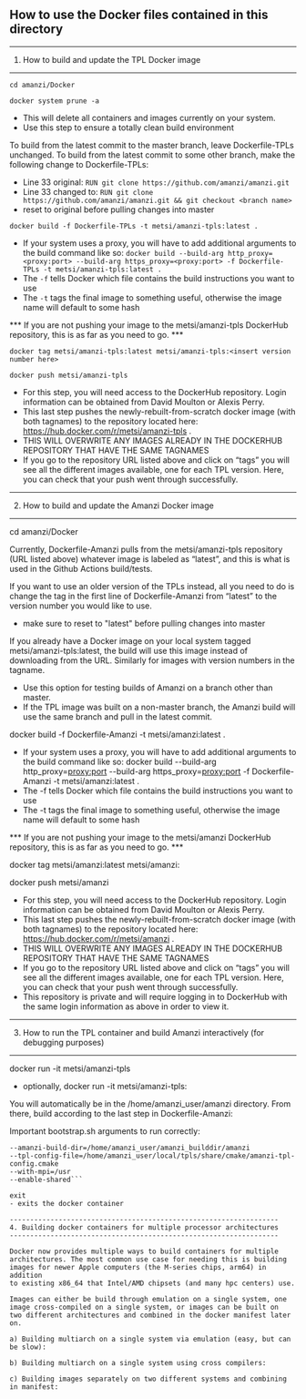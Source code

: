 
## How to use the Docker files contained in this directory

--------------------------------------------------------
1. How to build and update the TPL Docker image
--------------------------------------------------------

```cd amanzi/Docker```

```docker system prune -a```
   - This will delete all containers and images currently on your system.
   - Use this step to ensure a totally clean build environment

To build from the latest commit to the master branch, leave Dockerfile-TPLs unchanged.  To build from the latest commit to some other branch, make the following change to Dockerfile-TPLs:
   - Line 33 original: ```RUN git clone https://github.com/amanzi/amanzi.git```
   - Line 33 changed to: ```RUN git clone https://github.com/amanzi/amanzi.git && git checkout <branch name>```
   - reset to original before pulling changes into master

```docker build -f Dockerfile-TPLs -t metsi/amanzi-tpls:latest .```
   - If your system uses a proxy, you will have to add additional arguments to the build command like so:
      ```docker build --build-arg http_proxy=<proxy:port> --build-arg https_proxy=<proxy:port> -f Dockerfile-TPLs -t metsi/amanzi-tpls:latest .```
   - The ```-f``` tells Docker which file contains the build instructions you want to use
   - The ```-t``` tags the final image to something useful, otherwise the image name will default to some hash

*** If you are not pushing your image to the metsi/amanzi-tpls DockerHub repository, this is as far as you need to go. ***

```docker tag metsi/amanzi-tpls:latest metsi/amanzi-tpls:<insert version number here>```
 
```docker push metsi/amanzi-tpls```
   - For this step, you will need access to the DockerHub repository. Login information can be obtained from David Moulton or Alexis Perry.
   - This last step pushes the newly-rebuilt-from-scratch docker image (with both tagnames) to the repository located here: https://hub.docker.com/r/metsi/amanzi-tpls .
   - THIS WILL OVERWRITE ANY IMAGES ALREADY IN THE DOCKERHUB REPOSITORY THAT HAVE THE SAME TAGNAMES
   - If you go to the repository URL listed above and click on “tags” you will see all the different images available, one for each TPL version. Here, you can check that your push went through successfully.


--------------------------------------------------------
2. How to build and update the Amanzi Docker image
--------------------------------------------------------

cd amanzi/Docker

Currently, Dockerfile-Amanzi pulls from the metsi/amanzi-tpls repository (URL listed above) whatever image is labeled as “latest”, and this is what is used in the Github Actions build/tests.

If you want to use an older version of the TPLs instead, all you need to do is change the tag in the first line of Dockerfile-Amanzi from “latest” to the version number you would like to use.
   - make sure to reset to "latest" before pulling changes into master

If you already have a Docker image on your local system tagged metsi/amanzi-tpls:latest, the build will use this image instead of downloading from the URL. Similarly for images with version numbers in the tagname.
   - Use this option for testing builds of Amanzi on a branch other than master.
   - If the TPL image was built on a non-master branch, the Amanzi build will use the same branch and pull in the latest commit.

docker build -f Dockerfile-Amanzi -t metsi/amanzi:latest .
   - If your system uses a proxy, you will have to add additional arguments to the build command like so:
       docker build --build-arg http_proxy=<proxy:port> --build-arg https_proxy=<proxy:port> -f Dockerfile-Amanzi -t metsi/amanzi:latest .
   - The -f tells Docker which file contains the build instructions you want to use
   - The -t tags the final image to something useful, otherwise the image name will default to some hash

*** If you are not pushing your image to the metsi/amanzi DockerHub repository, this is as far as you need to go. ***

docker tag metsi/amanzi:latest metsi/amanzi:<insert version number here>
 
docker push metsi/amanzi
   - For this step, you will need access to the DockerHub repository. Login information can be obtained from David Moulton or Alexis Perry.
   - This last step pushes the newly-rebuilt-from-scratch docker image (with both tagnames) to the repository located here: https://hub.docker.com/r/metsi/amanzi .
   - THIS WILL OVERWRITE ANY IMAGES ALREADY IN THE DOCKERHUB REPOSITORY THAT HAVE THE SAME TAGNAMES
   - If you go to the repository URL listed above and click on “tags” you will see all the different images available, one for each TPL version. Here, you can check that your push went through successfully.
   - This repository is private and will require logging in to DockerHub with the same login information as above in order to view it.


--------------------------------------------------------
3. How to run the TPL container and build Amanzi interactively (for debugging purposes)
--------------------------------------------------------
docker run -it metsi/amanzi-tpls
   - optionally, docker run -it metsi/amanzi-tpls:<tagname>

You will automatically be in the /home/amanzi_user/amanzi directory. From there, build according to the last step in Dockerfile-Amanzi:

Important bootstrap.sh arguments to run correctly:
   ```--prefix=/home/amanzi_user/local
   --amanzi-build-dir=/home/amanzi_user/amanzi_builddir/amanzi
   --tpl-config-file=/home/amanzi_user/local/tpls/share/cmake/amanzi-tpl-config.cmake
   --with-mpi=/usr
   --enable-shared```

exit
   - exits the docker container

------------------------------------------------------------------
4. Building docker containers for multiple processor architectures
------------------------------------------------------------------

Docker now provides multiple ways to build containers for multiple
architectures. The most common use case for needing this is building
images for newer Apple computers (the M-series chips, arm64) in addition
to existing x86_64 that Intel/AMD chipsets (and many hpc centers) use.

Images can either be build through emulation on a single system, one
image cross-compiled on a single system, or images can be built on 
two different architectures and combined in the docker manifest later on.

a) Building multiarch on a single system via emulation (easy, but can be slow):

b) Building multiarch on a single system using cross compilers:

c) Building images separately on two different systems and combining in manifest:

